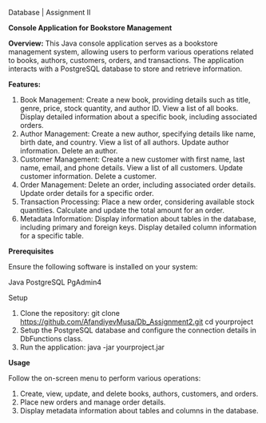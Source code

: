 Database | Assignment II

**Console Application for Bookstore Management**

**Overview:**
    This Java console application serves as a bookstore management system, allowing users to perform various operations related to books, authors, customers, orders, and transactions. The application interacts with a PostgreSQL database to store and retrieve information.

**Features:**

1. Book Management:
    Create a new book, providing details such as title, genre, price, stock quantity, and author ID.
    View a list of all books.
    Display detailed information about a specific book, including associated orders.
2. Author Management:
    Create a new author, specifying details like name, birth date, and country.
    View a list of all authors.
    Update author information.
    Delete an author.
3. Customer Management:
    Create a new customer with first name, last name, email, and phone details.
    View a list of all customers.
    Update customer information.
    Delete a customer.
4. Order Management:
    Delete an order, including associated order details.
    Update order details for a specific order.
5. Transaction Processing:
    Place a new order, considering available stock quantities.
    Calculate and update the total amount for an order.
6. Metadata Information:
    Display information about tables in the database, including primary and foreign keys.
    Display detailed column information for a specific table.

**Prerequisites**

Ensure the following software is installed on your system:

Java
PostgreSQL
PgAdmin4

Setup

1. Clone the repository:
   git clone https://github.com/AfandiyevMusa/Db_Assignment2.git
   cd yourproject
2. Setup the PostgreSQL database and configure the connection details in DbFunctions class.
3. Run the application:
   java -jar yourproject.jar

**Usage**

Follow the on-screen menu to perform various operations:

1. Create, view, update, and delete books, authors, customers, and orders.
2. Place new orders and manage order details.
3. Display metadata information about tables and columns in the database.
